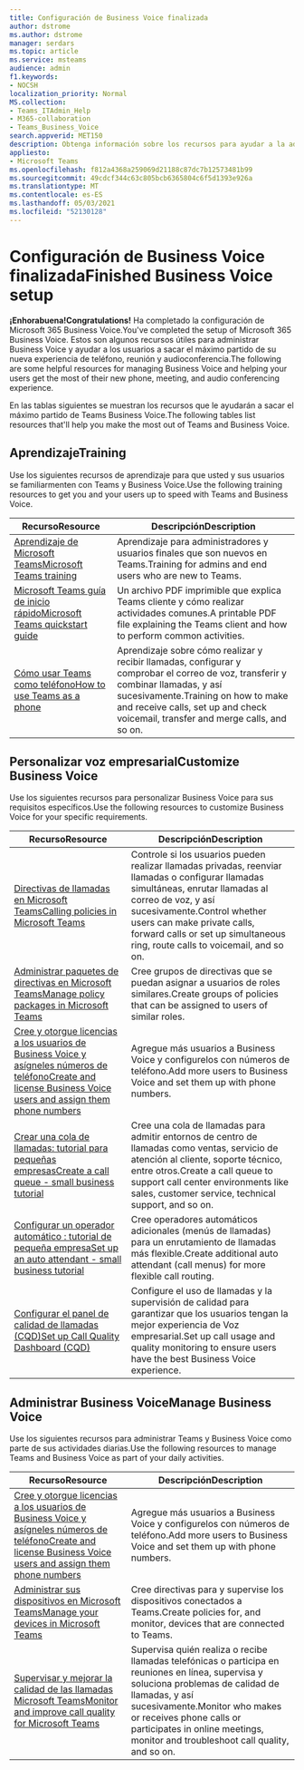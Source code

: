 ```yaml
---
title: Configuración de Business Voice finalizada
author: dstrome
ms.author: dstrome
manager: serdars
ms.topic: article
ms.service: msteams
audience: admin
f1.keywords:
- NOCSH
localization_priority: Normal
MS.collection:
- Teams_ITAdmin_Help
- M365-collaboration
- Teams_Business_Voice
search.appverid: MET150
description: Obtenga información sobre los recursos para ayudar a la adopción de Business Voice una vez completada la configuración.
appliesto:
- Microsoft Teams
ms.openlocfilehash: f812a4368a259069d21188c87dc7b12573481b99
ms.sourcegitcommit: 49cdcf344c63c805bcb6365804c6f5d1393e926a
ms.translationtype: MT
ms.contentlocale: es-ES
ms.lasthandoff: 05/03/2021
ms.locfileid: "52130128"
---
```

# <a name="finished-business-voice-setup"></a><span data-ttu-id="3e6cf-103">Configuración de Business Voice finalizada</span><span class="sxs-lookup"><span data-stu-id="3e6cf-103">Finished Business Voice setup</span></span>

<span data-ttu-id="3e6cf-104">**¡Enhorabuena!**</span><span class="sxs-lookup"><span data-stu-id="3e6cf-104">**Congratulations!**</span></span> <span data-ttu-id="3e6cf-105">Ha completado la configuración de Microsoft 365 Business Voice.</span><span class="sxs-lookup"><span data-stu-id="3e6cf-105">You've completed the setup of Microsoft 365 Business Voice.</span></span> <span data-ttu-id="3e6cf-106">Estos son algunos recursos útiles para administrar Business Voice y ayudar a los usuarios a sacar el máximo partido de su nueva experiencia de teléfono, reunión y audioconferencia.</span><span class="sxs-lookup"><span data-stu-id="3e6cf-106">The following are some helpful resources for managing Business Voice and helping your users get the most of their new phone, meeting, and audio conferencing experience.</span></span>

<span data-ttu-id="3e6cf-107">En las tablas siguientes se muestran los recursos que le ayudarán a sacar el máximo partido de Teams Business Voice.</span><span class="sxs-lookup"><span data-stu-id="3e6cf-107">The following tables list resources that'll help you make the most out of Teams and Business Voice.</span></span>

## <a name="training"></a><span data-ttu-id="3e6cf-108">Aprendizaje</span><span class="sxs-lookup"><span data-stu-id="3e6cf-108">Training</span></span>

<span data-ttu-id="3e6cf-109">Use los siguientes recursos de aprendizaje para que usted y sus usuarios se familiarmenten con Teams y Business Voice.</span><span class="sxs-lookup"><span data-stu-id="3e6cf-109">Use the following training resources to get you and your users up to speed with Teams and Business Voice.</span></span>

|<span data-ttu-id="3e6cf-110">Recurso</span><span class="sxs-lookup"><span data-stu-id="3e6cf-110">Resource</span></span>  |<span data-ttu-id="3e6cf-111">Descripción</span><span class="sxs-lookup"><span data-stu-id="3e6cf-111">Description</span></span>  |
|---------|---------|
| [<span data-ttu-id="3e6cf-112">Aprendizaje de Microsoft Teams</span><span class="sxs-lookup"><span data-stu-id="3e6cf-112">Microsoft Teams training</span></span>](../training-microsoft-teams-landing-page.md)    | <span data-ttu-id="3e6cf-113">Aprendizaje para administradores y usuarios finales que son nuevos en Teams.</span><span class="sxs-lookup"><span data-stu-id="3e6cf-113">Training for admins and end users who are new to Teams.</span></span>        |
| [<span data-ttu-id="3e6cf-114">Microsoft Teams guía de inicio rápido</span><span class="sxs-lookup"><span data-stu-id="3e6cf-114">Microsoft Teams quickstart guide</span></span>](https://download.microsoft.com/download/D/9/F/D9FE8B9E-22F5-47BF-A1AB-09539C41FCD0/Teams%20QS.pdf)    | <span data-ttu-id="3e6cf-115">Un archivo PDF imprimible que explica Teams cliente y cómo realizar actividades comunes.</span><span class="sxs-lookup"><span data-stu-id="3e6cf-115">A printable PDF file explaining the Teams client and how to perform common activities.</span></span>        |
| [<span data-ttu-id="3e6cf-116">Cómo usar Teams como teléfono</span><span class="sxs-lookup"><span data-stu-id="3e6cf-116">How to use Teams as a phone</span></span>](https://support.microsoft.com/office/meetings-and-calls-d92432d5-dd0f-4d17-8f69-06096b6b48a8?ad=US#ID0EAABAAA=Calls)    | <span data-ttu-id="3e6cf-117">Aprendizaje sobre cómo realizar y recibir llamadas, configurar y comprobar el correo de voz, transferir y combinar llamadas, y así sucesivamente.</span><span class="sxs-lookup"><span data-stu-id="3e6cf-117">Training on how to make and receive calls, set up and check voicemail, transfer and merge calls, and so on.</span></span>        |

## <a name="customize-business-voice"></a><span data-ttu-id="3e6cf-118">Personalizar voz empresarial</span><span class="sxs-lookup"><span data-stu-id="3e6cf-118">Customize Business Voice</span></span>

<span data-ttu-id="3e6cf-119">Use los siguientes recursos para personalizar Business Voice para sus requisitos específicos.</span><span class="sxs-lookup"><span data-stu-id="3e6cf-119">Use the following resources to customize Business Voice for your specific requirements.</span></span>

| <span data-ttu-id="3e6cf-120">Recurso</span><span class="sxs-lookup"><span data-stu-id="3e6cf-120">Resource</span></span> | <span data-ttu-id="3e6cf-121">Descripción</span><span class="sxs-lookup"><span data-stu-id="3e6cf-121">Description</span></span>  |
|---------|---------|
| [<span data-ttu-id="3e6cf-122">Directivas de llamadas en Microsoft Teams</span><span class="sxs-lookup"><span data-stu-id="3e6cf-122">Calling policies in Microsoft Teams</span></span>](set-up-policies.md)    | <span data-ttu-id="3e6cf-123">Controle si los usuarios pueden realizar llamadas privadas, reenviar llamadas o configurar llamadas simultáneas, enrutar llamadas al correo de voz, y así sucesivamente.</span><span class="sxs-lookup"><span data-stu-id="3e6cf-123">Control whether users can make private calls, forward calls or set up simultaneous ring, route calls to voicemail, and so on.</span></span>        |
| [<span data-ttu-id="3e6cf-124">Administrar paquetes de directivas en Microsoft Teams</span><span class="sxs-lookup"><span data-stu-id="3e6cf-124">Manage policy packages in Microsoft Teams</span></span>](policy-packages.md)    | <span data-ttu-id="3e6cf-125">Cree grupos de directivas que se puedan asignar a usuarios de roles similares.</span><span class="sxs-lookup"><span data-stu-id="3e6cf-125">Create groups of policies that can be assigned to users of similar roles.</span></span>        |
| [<span data-ttu-id="3e6cf-126">Cree y otorgue licencias a los usuarios de Business Voice y asígneles números de teléfono</span><span class="sxs-lookup"><span data-stu-id="3e6cf-126">Create and license Business Voice users and assign them phone numbers</span></span>](create-users.md)    | <span data-ttu-id="3e6cf-127">Agregue más usuarios a Business Voice y configurelos con números de teléfono.</span><span class="sxs-lookup"><span data-stu-id="3e6cf-127">Add more users to Business Voice and set them up with phone numbers.</span></span>        |
| [<span data-ttu-id="3e6cf-128">Crear una cola de llamadas: tutorial para pequeñas empresas</span><span class="sxs-lookup"><span data-stu-id="3e6cf-128">Create a call queue - small business tutorial</span></span>](create-a-phone-system-call-queue-smb.md)    | <span data-ttu-id="3e6cf-129">Cree una cola de llamadas para admitir entornos de centro de llamadas como ventas, servicio de atención al cliente, soporte técnico, entre otros.</span><span class="sxs-lookup"><span data-stu-id="3e6cf-129">Create a call queue to support call center environments like sales, customer service, technical support, and so on.</span></span>        |
| [<span data-ttu-id="3e6cf-130">Configurar un operador automático : tutorial de pequeña empresa</span><span class="sxs-lookup"><span data-stu-id="3e6cf-130">Set up an auto attendant - small business tutorial</span></span>](create-a-phone-system-auto-attendant-smb.md)   | <span data-ttu-id="3e6cf-131">Cree operadores automáticos adicionales (menús de llamadas) para un enrutamiento de llamadas más flexible.</span><span class="sxs-lookup"><span data-stu-id="3e6cf-131">Create additional auto attendant (call menus) for more flexible call routing.</span></span>        |
| [<span data-ttu-id="3e6cf-132">Configurar el panel de calidad de llamadas (CQD)</span><span class="sxs-lookup"><span data-stu-id="3e6cf-132">Set up Call Quality Dashboard (CQD)</span></span>](analytics-dashboard.md)| <span data-ttu-id="3e6cf-133">Configure el uso de llamadas y la supervisión de calidad para garantizar que los usuarios tengan la mejor experiencia de Voz empresarial.</span><span class="sxs-lookup"><span data-stu-id="3e6cf-133">Set up call usage and quality monitoring to ensure users have the best Business Voice experience.</span></span>|

## <a name="manage-business-voice"></a><span data-ttu-id="3e6cf-134">Administrar Business Voice</span><span class="sxs-lookup"><span data-stu-id="3e6cf-134">Manage Business Voice</span></span>

<span data-ttu-id="3e6cf-135">Use los siguientes recursos para administrar Teams y Business Voice como parte de sus actividades diarias.</span><span class="sxs-lookup"><span data-stu-id="3e6cf-135">Use the following resources to manage Teams and Business Voice as part of your daily activities.</span></span>

|<span data-ttu-id="3e6cf-136">Recurso</span><span class="sxs-lookup"><span data-stu-id="3e6cf-136">Resource</span></span>  |<span data-ttu-id="3e6cf-137">Descripción</span><span class="sxs-lookup"><span data-stu-id="3e6cf-137">Description</span></span>  |
|---------|---------|
| [<span data-ttu-id="3e6cf-138">Cree y otorgue licencias a los usuarios de Business Voice y asígneles números de teléfono</span><span class="sxs-lookup"><span data-stu-id="3e6cf-138">Create and license Business Voice users and assign them phone numbers</span></span>](create-users.md)    | <span data-ttu-id="3e6cf-139">Agregue más usuarios a Business Voice y configurelos con números de teléfono.</span><span class="sxs-lookup"><span data-stu-id="3e6cf-139">Add more users to Business Voice and set them up with phone numbers.</span></span>         |
| [<span data-ttu-id="3e6cf-140">Administrar sus dispositivos en Microsoft Teams</span><span class="sxs-lookup"><span data-stu-id="3e6cf-140">Manage your devices in Microsoft Teams</span></span>](manage-devices.md)    | <span data-ttu-id="3e6cf-141">Cree directivas para y supervise los dispositivos conectados a Teams.</span><span class="sxs-lookup"><span data-stu-id="3e6cf-141">Create policies for, and monitor, devices that are connected to Teams.</span></span>        |
| [<span data-ttu-id="3e6cf-142">Supervisar y mejorar la calidad de las llamadas Microsoft Teams</span><span class="sxs-lookup"><span data-stu-id="3e6cf-142">Monitor and improve call quality for Microsoft Teams</span></span>](monitor-quality.md)    | <span data-ttu-id="3e6cf-143">Supervisa quién realiza o recibe llamadas telefónicas o participa en reuniones en línea, supervisa y soluciona problemas de calidad de llamadas, y así sucesivamente.</span><span class="sxs-lookup"><span data-stu-id="3e6cf-143">Monitor who makes or receives phone calls or participates in online meetings, monitor and troubleshoot call quality, and so on.</span></span>        |
